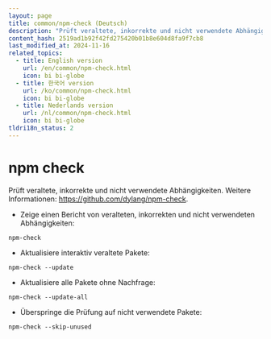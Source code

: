 ```yaml
---
layout: page
title: common/npm-check (Deutsch)
description: "Prüft veraltete, inkorrekte und nicht verwendete Abhängigkeiten."
content_hash: 2519ad1b92f42fd275420b01b8e604d8fa9f7cb8
last_modified_at: 2024-11-16
related_topics:
  - title: English version
    url: /en/common/npm-check.html
    icon: bi bi-globe
  - title: 한국어 version
    url: /ko/common/npm-check.html
    icon: bi bi-globe
  - title: Nederlands version
    url: /nl/common/npm-check.html
    icon: bi bi-globe
tldri18n_status: 2
---
```

# npm check

Prüft veraltete, inkorrekte und nicht verwendete Abhängigkeiten.
Weitere Informationen: <https://github.com/dylang/npm-check>.

- Zeige einen Bericht von veralteten, inkorrekten und nicht verwendeten Abhängigkeiten:

`npm-check`

- Aktualisiere interaktiv veraltete Pakete:

`npm-check --update`

- Aktualisiere alle Pakete ohne Nachfrage:

`npm-check --update-all`

- Überspringe die Prüfung auf nicht verwendete Pakete:

`npm-check --skip-unused`
